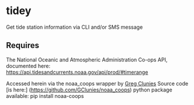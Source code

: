 # tidey
Get tide station information via CLI and/or SMS message

## Requires
The National Oceanic and Atmospheric Administration Co-ops API, documented here:
https://api.tidesandcurrents.noaa.gov/api/prod/#timerange

Accessed herein via the noaa_coops wrapper by [Greg Clunies](https://github.com/GClunies)
    Source code [is here:] (https://github.com/GClunies/noaa_coops) 
    python package available: pip install noaa-coops

